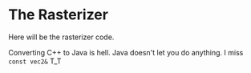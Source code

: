 # The Rasterizer

Here will be the rasterizer code.

Converting C++ to Java is hell. Java doesn't let you do anything. I miss ``` const vec2& ``` T_T 
